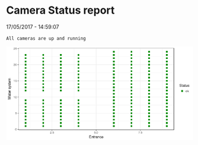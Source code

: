 Camera Status report
================
17/05/2017 - 14:59:07

    All cameras are up and running

![](camreport_files/figure-markdown_github/unnamed-chunk-2-1.png)
